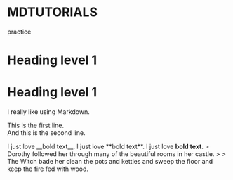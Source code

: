 # MDTUTORIALS
practice
# Heading level 1
<h1>Heading level 1</h1>
I really like using Markdown.
<p>This is the first line.<br>
And this is the second line.</p>
I just love __bold text__.
I just love **bold text**.
I just love <strong>bold text</strong>.
> Dorothy followed her through many of the beautiful rooms in her castle.
>
> The Witch bade her clean the pots and kettles and sweep the floor and keep the fire fed with wood.
